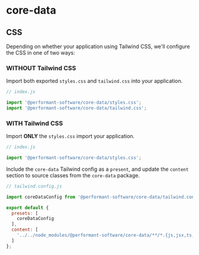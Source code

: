 # core-data

## CSS
Depending on whether your application using Tailwind CSS, we'll configure the CSS in one of two ways:

### WITHOUT Tailwind CSS
Import both exported `styles.css` and `tailwind.css` into your application.

```javascript
// index.js

import '@performant-software/core-data/styles.css';
import '@performant-software/core-data/tailwind.css';
```

### WITH Tailwind CSS

Import **ONLY** the `styles.css` import your application.

```javascript
// index.js

import '@performant-software/core-data/styles.css';
```

Include the `core-data` Tailwind config as a `present`, and update the `content` section to source classes from the `core-data` package.

```javascript
// tailwind.config.js

import coreDataConfig from '@performant-software/core-data/tailwind.config';

export default {
  presets: [
    coreDataConfig
  ],
  content: [
    '../../node_modules/@performant-software/core-data/**/*.{js,jsx,ts,tsx}'
  ]
};
```